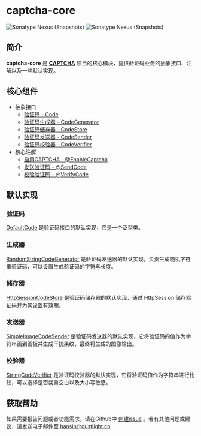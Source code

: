 # captcha-core
![Sonatype Nexus (Snapshots)](https://img.shields.io/nexus/r/cn.dustlight.captcha/captcha-core?server=https%3A%2F%2Foss.sonatype.org%2F)
![Sonatype Nexus (Snapshots)](https://img.shields.io/nexus/s/cn.dustlight.captcha/captcha-core?server=https%3A%2F%2Foss.sonatype.org%2F)

## 简介
**captcha-core** 是 **[CAPTCHA](../../)** 项目的核心模块，提供验证码业务的抽象接口、注解以及一些默认实现。

## 核心组件
* 抽象接口
  * [验证码 - Code](src/main/java/cn/dustlight/captcha/core/Code.java)
  * [验证码生成器 - CodeGenerator](src/main/java/cn/dustlight/captcha/generator/CodeGenerator.java)
  * [验证码储存器 - CodeStore](src/main/java/cn/dustlight/captcha/store/CodeStore.java)
  * [验证码发送器 - CodeSender](src/main/java/cn/dustlight/captcha/sender/CodeSender.java)
  * [验证码校验器 - CodeVerifier](src/main/java/cn/dustlight/captcha/verifier/CodeVerifier.java)
* 核心注解
  * [启用CAPTCHA - @EnableCaptcha](src/main/java/cn/dustlight/captcha/annotations/EnableCaptcha.java)
  * [发送验证码 - @SendCode](src/main/java/cn/dustlight/captcha/annotations/SendCode.java)
  * [校验验证码 - @VerifyCode](src/main/java/cn/dustlight/captcha/annotations/VerifyCode.java)

## 默认实现
### 验证码
[DefaultCode](src/main/java/cn/dustlight/captcha/core/DefaultCode.java) 是验证码接口的默认实现，它是一个泛型类。

### 生成器
[RandomStringCodeGenerator](src/main/java/cn/dustlight/captcha/generator/RandomStringCodeGenerator.java) 是验证码发送器的默认实现，负责生成随机字符串验证码，可以设置生成验证码的字符与长度。

### 储存器
[HttpSessionCodeStore](src/main/java/cn/dustlight/captcha/store/HttpSessionCodeStore.java) 是验证码储存器的默认实现，通过 HttpSession 储存验证码并为其设置有效期。

### 发送器
[SimpleImageCodeSender](src/main/java/cn/dustlight/captcha/sender/SimpleImageCodeSender.java) 是验证码发送器的默认实现，它将验证码的值作为字符串画到画板并生成干扰条纹，最终将生成的图像输出。

### 校验器
[StringCodeVerifier](src/main/java/cn/dustlight/captcha/verifier/StringCodeVerifier.java) 是验证码校验器的默认实现，它将验证码值作为字符串进行比较，可以选择是否裁剪空白以及大小写敏感。

## 获取帮助
如果需要报告问题或者功能需求，请在Github中 [创建issue](https://github.com/Hansin1997/captcha/issues/new) 。若有其他问题或建议，请发送电子邮件至 [hansin@dustlight.cn](mailto:hansin@dustlight.cn)